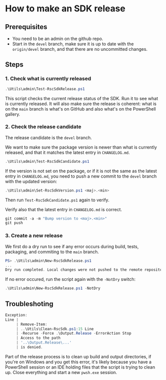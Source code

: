 # How to make an SDK release

## Prerequisites

- You need to be an admin on the github repo.
- Start in the `devel` branch, make sure it is up to date with
  the `origin/devel` branch, and that there are no uncommitted changes.

## Steps

### 1. Check what is currently released

```powershell
.\Utils\admin\Test-RscSdkRelease.ps1
```

This script checks the current
release status of the SDK. Run it to see what is currently released.
It will also make sure the release is coherent: what is on the `main`
branch is what's on GitHub and also what's on the PowerShell gallery.

### 2. Check the release candidate

The release candidate is the `devel` branch.

We want to make sure the package version is newer than what is currently
released, and that it matches the latest entry in `CHANGELOG.md`.

```powershell
.\Utils\admin\Test-RscSdkCandidate.ps1
```

If the version is not set on the package, or if it is not the same as the
latest entry in `CHANGELOG.md`, you need to push a new commit to the `devel`
branch with the updated version:

```powershell
.\Utils\admin\Set-RscSdkVersion.ps1 <maj>.<min>
```

Then run `Test-RscSdkCandidate.ps1` again to verify.

Verify also that the latest entry in `CHANGELOG.md` is correct.

```powershell
git commit -a -m "Bump version to <maj>.<min>"
git push
```

### 3. Create a new release

We first do a dry run to see if any error occurs during build, tests, packaging,
and commiting to the `main` branch.

```powershell
PS> .\Utils\admin\New-RscSdkRelease.ps1
...
Dry run completed. Local changes were not pushed to the remote repository.
```

If no error occured, run the script again with the `-NotDry` switch:

```powershell
.\Utils\admin\New-RscSdkRelease.ps1 -NotDry
```

## Troubleshoting

```powershell
Exception:
Line |
     | Remove-Item:
     | ..\Utils\Clean-RscSdk.ps1:15 Line
     | -Recurse -Force .\Output.Release -ErrorAction Stop
     | Access to the path
     | '..\Output.Release\...'
     | is denied.
```

Part of the release process is to clean up build and output directories,
if you're on Windows and you get this error, it's likely because you have
a PowerShell session or an IDE holding files that the script is
trying to clean up. Close everything and start a new `pwsh.exe` session.

